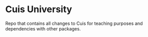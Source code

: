 # Cuis University

Repo that contains all changes to Cuis for teaching purposes and dependencies with other packages.
